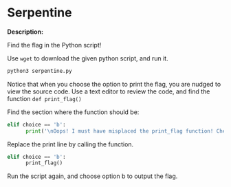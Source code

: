 # Serpentine

**Description:**

Find the flag in the Python script!


Use `wget` to download the given python script, and run it.

```bash
python3 serpentine.py
```

Notice that when you choose the option to print the flag, you are nudged to view the source code.
Use a text editor to review the code, and find the function `def print_flag()`

Find the section where the function should be:

```python
elif choice == 'b':
      print('\nOops! I must have misplaced the print_flag function! Check my source code!\n\n')
```

Replace the print line by calling the function.

```python
elif choice == 'b':
      print_flag()
```

Run the script again, and choose option b to output the flag.
